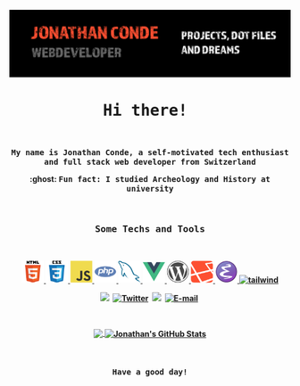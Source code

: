 [![Header](https://raw.githubusercontent.com/JC0nde/JC0nde/master/github-banner.png "Header")](https://jonathanconde.com/)

<h1 align="center"><samp><b>Hi there! <img src="https://docs.google.com/uc?export=download&id=166Ecq6uBl61U14OUlkHOHIBv2ArKoumJ" alt="" width="30"></samp></h1>
<br />
<p align="center">
<samp>My name is Jonathan Conde, a self-motivated tech enthusiast and full stack web developer from Switzerland</samp>
</p>

<p align="center">
:ghost: <samp>Fun fact: I studied Archeology and History at university
</p>
 
<br />
<p>
  <h3 align="center"><samp>Some Techs and Tools</samp></h3>
</p>
<br />
<p align="center">
<a href="https://www.w3.org/html/" target="_blank"> <img src="https://raw.githubusercontent.com/devicons/devicon/master/icons/html5/html5-original-wordmark.svg" alt="html5" width="40" height="40"/> </a>
<a href="https://www.w3schools.com/css/" target="_blank"> <img src="https://raw.githubusercontent.com/devicons/devicon/master/icons/css3/css3-original-wordmark.svg" alt="css3" width="40" height="40"/> </a>
<a href="https://developer.mozilla.org/en-US/docs/Web/JavaScript" target="_blank"> <img src="https://raw.githubusercontent.com/devicons/devicon/master/icons/javascript/javascript-original.svg" alt="javascript" width="40" height="40"/> </a>
<a href="https://www.php.net/" target="_blank"> <img src="https://raw.githubusercontent.com/devicons/devicon/master/icons/php/php-plain.svg" alt="html5" width="40" height="40"/> </a>
<a href="https://www.mysql.com/" target="_blank"> <img src="https://raw.githubusercontent.com/devicons/devicon/master/icons/mysql/mysql-plain.svg" alt="mysql" width="40" height="40"/> </a>
<a href="https://vuejs.org/" target="_blank"> <img src="https://raw.githubusercontent.com/github/explore/80688e429a7d4ef2fca1e82350fe8e3517d3494d/topics/vue/vue.png" alt="vue" width="40" height="40"/> </a>
<a href="https://wordpres.org/" target="_blank"> <img alt="WordPress" width="40px" src="https://github.com/devicons/devicon/blob/master/icons/wordpress/wordpress-plain.svg" /> </a>
<a href="https://laravel.com/" target="_blank"> <img alt="Laravel" width="40px" src="https://raw.githubusercontent.com/devicons/devicon/master/icons/laravel/laravel-plain.svg" /> </a>
<a href="https://www.gnu.org/software/emacs/" target="_blank"> <img alt="Emacs" width="40px" src="https://raw.githubusercontent.com/github/explore/80688e429a7d4ef2fca1e82350fe8e3517d3494d/topics/emacs/emacs.png" /> </a>
<a href="https://archlinux.org/" target="_blank"> <img src="https://www.vectorlogo.zone/logos/archlinux/archlinux-icon.svg" alt="tailwind" width="40" height="40"/> </a>
<br />  
</p>
<p align="center">
<a href="https://jonathanconde.com/"><img src="https://img.shields.io/badge/-PORTFOLIO-%23ff69b4&?style=for-the-badge&logo=opsgenie&logoColor=ffffff&?color=ff69b4 alt="Portfolio" /></a>&nbsp;
<a href="https://twitter.com/JC0nde" ><img src="https://img.shields.io/badge/Twitter-1DA1F2?style=for-the-badge&logo=twitter&logoColor=white" alt="Twitter" /></a>&nbsp;
<a href="https://www.linkedin.com/in/jonathanconde/"><img src="https://img.shields.io/badge/linkedin-blue.svg?style=for-the-badge&logo=linkedin&logoColor=white alt="HashNode" /></a>&nbsp;
<a href="mailto:mail@jonathanconde.com"><img src="https://img.shields.io/badge/-E--MAIL-000000?style=for-the-badge&logo=gmail&logoColor=ffffff" alt="E-mail" /></a>&nbsp;
</p>

<br />
<p align="center">
<a href="https://github.com/JC0nde/JC0nde">
<img align="center" src="https://github-readme-stats.vercel.app/api/top-langs/?username=JC0nde&hide=java,html,tex&title_color=ffffff&text_color=c9cacc&icon_color=FD4F31&bg_color=000000&langs_count=3" />
</a>
<a href="https://github.com/JC0nde/JC0nde">
  <img align="center" src="https://github-readme-stats.vercel.app/api?username=JC0nde&show_icons=true&line_height=27&count_private=true&title_color=ffffff&text_color=c9cacc&icon_color=FD4F31&bg_color=000000" alt="Jonathan's GitHub Stats" />
</a>
</p>

<br />
<p>
<h4 align="center"><samp>Have a good day!</samp></h4>
</p>


